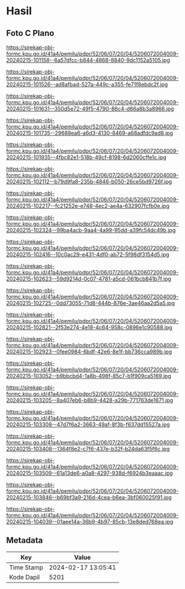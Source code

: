 # Hasil

## Foto C Plano

https://sirekap-obj-formc.kpu.go.id/41a4/pemilu/pdpr/52/06/07/20/04/5206072004009-20240215-101158--6a57dfcc-b844-4868-8840-9dc1152a5105.jpg

https://sirekap-obj-formc.kpu.go.id/41a4/pemilu/pdpr/52/06/07/20/04/5206072004009-20240215-101526--ad8afbad-527a-449c-a355-fe71f8ebdc2f.jpg

https://sirekap-obj-formc.kpu.go.id/41a4/pemilu/pdpr/52/06/07/20/04/5206072004009-20240215-101631--350d5e72-49f5-4790-86c4-d66a8b3a8966.jpg

https://sirekap-obj-formc.kpu.go.id/41a4/pemilu/pdpr/52/06/07/20/04/5206072004009-20240215-101735--29688ea6-a6d3-4130-8469-a68adfdc9ad8.jpg

https://sirekap-obj-formc.kpu.go.id/41a4/pemilu/pdpr/52/06/07/20/04/5206072004009-20240215-101935--4fbc82e1-518b-49cf-8198-6d2060cffe1c.jpg

https://sirekap-obj-formc.kpu.go.id/41a4/pemilu/pdpr/52/06/07/20/04/5206072004009-20240215-102112--b79d9fa8-235b-4846-b050-26ce5bd9726f.jpg

https://sirekap-obj-formc.kpu.go.id/41a4/pemilu/pdpr/52/06/07/20/04/5206072004009-20240215-102217--fc21252e-e748-4ec2-ae4a-632907fcfb0e.jpg

https://sirekap-obj-formc.kpu.go.id/41a4/pemilu/pdpr/52/06/07/20/04/5206072004009-20240215-102324--99ba4acb-9aa4-4a99-95dd-a39fc54dc49b.jpg

https://sirekap-obj-formc.kpu.go.id/41a4/pemilu/pdpr/52/06/07/20/04/5206072004009-20240215-102416--10c0ac29-e431-4df0-ab72-5f98df3154d5.jpg

https://sirekap-obj-formc.kpu.go.id/41a4/pemilu/pdpr/52/06/07/20/04/5206072004009-20240215-102623--59d9214d-0c07-4781-a5cd-061bcb841b7f.jpg

https://sirekap-obj-formc.kpu.go.id/41a4/pemilu/pdpr/52/06/07/20/04/5206072004009-20240215-102725--0dd73055-71d8-444b-876e-3ae46aa2d5a5.jpg

https://sirekap-obj-formc.kpu.go.id/41a4/pemilu/pdpr/52/06/07/20/04/5206072004009-20240215-102821--2f53e274-4e18-4c64-958c-0896e1c90588.jpg

https://sirekap-obj-formc.kpu.go.id/41a4/pemilu/pdpr/52/06/07/20/04/5206072004009-20240215-102923--0fee0984-6bdf-42e6-8e1f-bb736cca989b.jpg

https://sirekap-obj-formc.kpu.go.id/41a4/pemilu/pdpr/52/06/07/20/04/5206072004009-20240215-103052--b9bbcbd4-1a8b-498f-85c7-b1f909ca5169.jpg

https://sirekap-obj-formc.kpu.go.id/41a4/pemilu/pdpr/52/06/07/20/04/5206072004009-20240215-103205--8a407eb6-b8b9-4428-a29b-771763de1671.jpg

https://sirekap-obj-formc.kpu.go.id/41a4/pemilu/pdpr/52/06/07/20/04/5206072004009-20240215-103308--47d7f6a2-3663-49af-8f3b-f637dd15527a.jpg

https://sirekap-obj-formc.kpu.go.id/41a4/pemilu/pdpr/52/06/07/20/04/5206072004009-20240215-103408--1364f8e2-c7f6-437e-b32f-b24da63f5f6c.jpg

https://sirekap-obj-formc.kpu.go.id/41a4/pemilu/pdpr/52/06/07/20/04/5206072004009-20240215-103509--61a13de6-a0a8-4297-938d-f6924b3eaaac.jpg

https://sirekap-obj-formc.kpu.go.id/41a4/pemilu/pdpr/52/06/07/20/04/5206072004009-20240215-103846--b69bf3a9-216d-4cea-b6ea-3bf060025f91.jpg

https://sirekap-obj-formc.kpu.go.id/41a4/pemilu/pdpr/52/06/07/20/04/5206072004009-20240215-104039--01aee14a-36b9-4b97-85cb-13e8ded768ea.jpg


## Metadata

| Key        | Value               |
| ---------- | ------------------- |
| Time Stamp | 2024-02-17 13:05:41 |
| Kode Dapil | 5201                |



